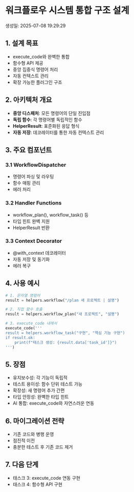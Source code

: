 # 워크플로우 시스템 통합 구조 설계

생성일: 2025-07-08 19:29:29

## 1. 설계 목표
- execute_code와 완벽한 통합
- 함수형 API 제공
- 중앙 집중식 명령어 처리
- 자동 컨텍스트 관리
- 확장 가능한 플러그인 구조

## 2. 아키텍처 개요
- **중앙 디스패처**: 모든 명령어의 단일 진입점
- **독립 함수**: 각 명령어별 독립적인 함수
- **HelperResult**: 표준화된 응답 형식
- **자동 저장**: 데코레이터를 통한 자동 컨텍스트 관리

## 3. 주요 컴포넌트

### 3.1 WorkflowDispatcher
- 명령어 파싱 및 라우팅
- 함수 매핑 관리
- 에러 처리

### 3.2 Handler Functions
- workflow_plan(), workflow_task() 등
- 타입 힌트 완벽 지원
- HelperResult 반환

### 3.3 Context Decorator
- @with_context 데코레이터
- 자동 저장 및 동기화
- 에러 복구

## 4. 사용 예시

```python
# 1. 문자열 명령어
result = helpers.workflow("/plan 새 프로젝트 | 설명")

# 2. 직접 함수 호출
result = helpers.workflow_plan("새 프로젝트", "설명")

# 3. execute_code 내에서
execute_code('''
result = helpers.workflow_task("구현", "핵심 기능 구현")
if result.ok:
    print(f"태스크 생성: {result.data['task_id']}")
''')
```

## 5. 장점
- 유지보수성: 각 기능이 독립적
- 테스트 용이성: 함수 단위 테스트 가능
- 확장성: 새 명령어 추가 간편
- 타입 안정성: 완벽한 타입 힌트
- AI 통합: execute_code와 자연스러운 연동

## 6. 마이그레이션 전략
- 기존 코드와 병행 운영
- 점진적 이전
- 충분한 테스트 후 기존 코드 제거

## 7. 다음 단계
- 태스크 3: execute_code 연동 구현
- 태스크 4: 함수형 API 구현
